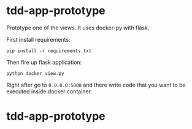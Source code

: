 # tdd-app-prototype
Prototype one of the views. It uses docker-py with flask.

First install requirements:
```
pip install -r requirements.txt
```
Then fire up flask application:
```
python docker_view.py
```
Right after go to `0.0.0.0:5000` and there write code that you want to be
executed inside docker container.
# tdd-app-prototype
